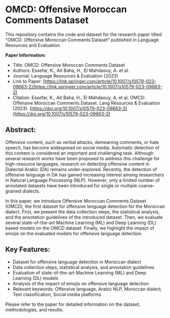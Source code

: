 # OMCD: Offensive Moroccan Comments Dataset

This repository contains the code and dataset for the research paper titled "OMCD: Offensive Moroccan Comments Dataset" published in Language Resources and Evaluation.

**Paper Information:**
- Title: OMCD: Offensive Moroccan Comments Dataset
- Authors: Essefar, K., Ait Baha, H., El Mahdaouy, A. et al.
- Journal: Language Resources & Evaluation (2023)
- Link to Paper: [https://link.springer.com/article/10.1007/s10579-023-09663-2](https://link.springer.com/article/10.1007/s10579-023-09663-2)
- Citation: Essefar, K., Ait Baha, H., El Mahdaouy, A. et al. OMCD: Offensive Moroccan Comments Dataset. Lang Resources & Evaluation (2023). [https://doi.org/10.1007/s10579-023-09663-2](https://doi.org/10.1007/s10579-023-09663-2)

## Abstract:
Offensive content, such as verbal attacks, demeaning comments, or hate speech, has become widespread on social media. Automatic detection of this content is considered an important and challenging task. Although several research works have been proposed to address this challenge for high-resource languages, research on detecting offensive content in Dialectal Arabic (DA) remains under-explored. Recently, the detection of offensive language in DA has gained increasing interest among researchers in Natural Language Processing (NLP). However, only a limited number of annotated datasets have been introduced for single or multiple coarse-grained dialects. 

In this paper, we introduce Offensive Moroccan Comments Dataset (OMCD), the first dataset for offensive language detection for the Moroccan dialect. First, we present the data collection steps, the statistical analysis, and the annotation guidelines of the introduced dataset. Then, we evaluate several state-of-the-art Machine Learning (ML) and Deep Learning (DL) based models on the OMCD dataset. Finally, we highlight the impact of emojis on the evaluated models for offensive language detection.

## Key Features:
- Dataset for offensive language detection in Moroccan dialect
- Data collection steps, statistical analysis, and annotation guidelines
- Evaluation of state-of-the-art Machine Learning (ML) and Deep Learning (DL) models
- Analysis of the impact of emojis on offensive language detection
- Relevant keywords: Offensive language, Arabic NLP, Moroccan dialect, Text classification, Social media platforms

Please refer to the paper for detailed information on the dataset, methodologies, and results.
